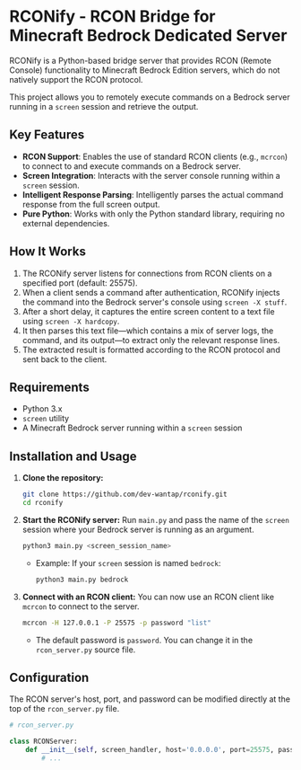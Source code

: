 # RCONify - RCON Bridge for Minecraft Bedrock Dedicated Server

RCONify is a Python-based bridge server that provides RCON (Remote Console) functionality to Minecraft Bedrock Edition servers, which do not natively support the RCON protocol.

This project allows you to remotely execute commands on a Bedrock server running in a `screen` session and retrieve the output.

## Key Features

-   **RCON Support**: Enables the use of standard RCON clients (e.g., `mcrcon`) to connect to and execute commands on a Bedrock server.
-   **Screen Integration**: Interacts with the server console running within a `screen` session.
-   **Intelligent Response Parsing**: Intelligently parses the actual command response from the full screen output.
-   **Pure Python**: Works with only the Python standard library, requiring no external dependencies.

## How It Works

1.  The RCONify server listens for connections from RCON clients on a specified port (default: 25575).
2.  When a client sends a command after authentication, RCONify injects the command into the Bedrock server's console using `screen -X stuff`.
3.  After a short delay, it captures the entire screen content to a text file using `screen -X hardcopy`.
4.  It then parses this text file—which contains a mix of server logs, the command, and its output—to extract only the relevant response lines.
5.  The extracted result is formatted according to the RCON protocol and sent back to the client.

## Requirements

-   Python 3.x
-   `screen` utility
-   A Minecraft Bedrock server running within a `screen` session

## Installation and Usage

1.  **Clone the repository:**
    ```bash
    git clone https://github.com/dev-wantap/rconify.git
    cd rconify
    ```

2.  **Start the RCONify server:**
    Run `main.py` and pass the name of the `screen` session where your Bedrock server is running as an argument.

    ```bash
    python3 main.py <screen_session_name>
    ```
    *   Example: If your `screen` session is named `bedrock`:
        ```bash
        python3 main.py bedrock
        ```

3.  **Connect with an RCON client:**
    You can now use an RCON client like `mcrcon` to connect to the server.

    ```bash
    mcrcon -H 127.0.0.1 -P 25575 -p password "list"
    ```
    *   The default password is `password`. You can change it in the `rcon_server.py` source file.

## Configuration

The RCON server's host, port, and password can be modified directly at the top of the `rcon_server.py` file.

```python
# rcon_server.py

class RCONServer:
    def __init__(self, screen_handler, host='0.0.0.0', port=25575, password='password'):
        # ...
```
